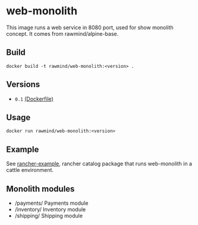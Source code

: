 web-monolith
============

This image runs a web service in 8080 port, used for show monolith concept. It comes from rawmind/alpine-base.

## Build

```
docker build -t rawmind/web-monolith:<version> .
```

## Versions

- `0.1` [(Dockerfile)](https://github.com/rawmind0/web-monolit/blob/0.1/Dockerfile)


## Usage

```
docker run rawmind/web-monolith:<version> 
```

## Example

See [rancher-example][rancher-example], rancher catalog package that runs web-monolith in a cattle environment.

## Monolith modules

- /payments/ Payments module
- /inventory/ Inventory module
- /shipping/ Shipping module

[rancher-example]: https://github.com/rawmind0/web-monolith/tree/master/rancher